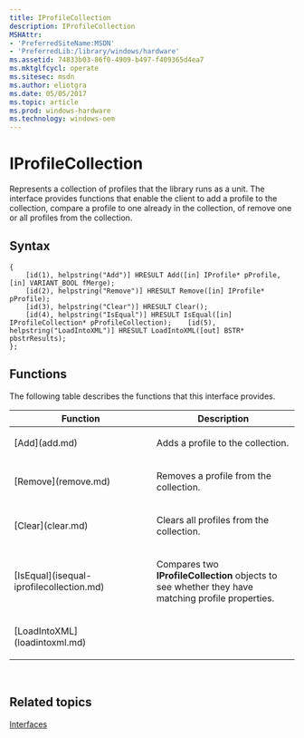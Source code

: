 ```yaml
---
title: IProfileCollection
description: IProfileCollection
MSHAttr:
- 'PreferredSiteName:MSDN'
- 'PreferredLib:/library/windows/hardware'
ms.assetid: 74833b03-86f0-4909-b497-f409365d4ea7
ms.mktglfcycl: operate
ms.sitesec: msdn
ms.author: eliotgra
ms.date: 05/05/2017
ms.topic: article
ms.prod: windows-hardware
ms.technology: windows-oem
---
```


# IProfileCollection


Represents a collection of profiles that the library runs as a unit. The interface provides functions that enable the client to add a profile to the collection, compare a profile to one already in the collection, of remove one or all profiles from the collection.

## Syntax


```
{
    [id(1), helpstring("Add")] HRESULT Add([in] IProfile* pProfile, [in] VARIANT_BOOL fMerge);
    [id(2), helpstring("Remove")] HRESULT Remove([in] IProfile* pProfile);
    [id(3), helpstring("Clear")] HRESULT Clear();
    [id(4), helpstring("IsEqual")] HRESULT IsEqual([in] IProfileCollection* pProfileCollection);    [id(5), helpstring("LoadIntoXML")] HRESULT LoadIntoXML([out] BSTR* pbstrResults);
};
```

## Functions


The following table describes the functions that this interface provides.

<table>
<colgroup>
<col width="50%" />
<col width="50%" />
</colgroup>
<thead>
<tr class="header">
<th>Function</th>
<th>Description</th>
</tr>
</thead>
<tbody>
<tr class="odd">
<td><p>[Add](add.md)</p></td>
<td><p>Adds a profile to the collection.</p></td>
</tr>
<tr class="even">
<td><p>[Remove](remove.md)</p></td>
<td><p>Removes a profile from the collection.</p></td>
</tr>
<tr class="odd">
<td><p>[Clear](clear.md)</p></td>
<td><p>Clears all profiles from the collection.</p></td>
</tr>
<tr class="even">
<td><p>[IsEqual](isequal-iprofilecollection.md)</p></td>
<td><p>Compares two <strong>IProfileCollection</strong> objects to see whether they have matching profile properties.</p></td>
</tr>
<tr class="odd">
<td><p>[LoadIntoXML](loadintoxml.md)</p></td>
<td><p></p></td>
</tr>
</tbody>
</table>

 

## Related topics


[Interfaces](interfaces-wprcontrol.md)

 

 







